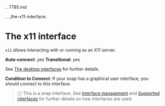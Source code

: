 .. 7785.md

.. _the-x11-interface:

# The x11 interface

`x11` allows interacting with or running as an X11 server.

**Auto-connect**: yes
**Transitional**: yes

See [The desktop interfaces](the-desktop-interfaces.md) for further details.

**Condition to Connect**: If your snap has a graphical user interface, you *should* connect to this interface.

> ⓘ  This is a snap interface. See [Interface management](interface-management.md) and [Supported interfaces](supported-interfaces.md) for further details on how interfaces are used.